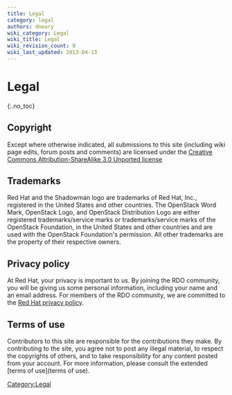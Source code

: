 ```yaml
---
title: Legal
category: legal
authors: dneary
wiki_category: Legal
wiki_title: Legal
wiki_revision_count: 8
wiki_last_updated: 2013-04-13
---
```


# Legal

{:.no_toc}

## Copyright

Except where otherwise indicated, all submissions to this site (including wiki page edits, forum posts and comments) are licensed under the [Creative Commons Attribution-ShareAlike 3.0 Unported license](http://creativecommons.org/licenses/by/3.0/)

## Trademarks

Red Hat and the Shadowman logo are trademarks of Red Hat, Inc., registered in the United States and other countries. The OpenStack Word Mark, OpenStack Logo, and OpenStack Distribution Logo are either registered trademarks/service marks or trademarks/service marks of the OpenStack Foundation, in the United States and other countries and are used with the OpenStack Foundation's permission. All other trademarks are the property of their respective owners.

## Privacy policy

At Red Hat, your privacy is important to us. By joining the RDO community, you will be giving us some personal information, including your name and an email address. For members of the RDO community, we are committed to the [Red Hat privacy policy](http://www.redhat.com/footer/privacy-policy.html).

## Terms of use

Contributors to this site are responsible for the contributions they make. By contributing to the site, you agree not to post any illegal material, to respect the copyrights of others, and to take responsibility for any content posted from your account. For more information, please consult the extended [terms of use](terms of use).

<Category:Legal>
